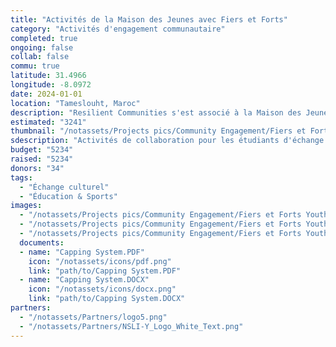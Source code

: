 ```yaml
---
title: "Activités de la Maison des Jeunes avec Fiers et Forts"
category: "Activités d'engagement communautaire"
completed: true
ongoing: false
collab: false
commu: true
latitude: 31.4966
longitude: -8.0972
date: 2024-01-01
location: "Tameslouht, Maroc"
description: "Resilient Communities s'est associé à la Maison des Jeunes Fiers et Forts à Tameslouht pour offrir des activités de collaboration aux étudiants d'échange afin qu'ils puissent interagir avec les enfants qui y vivent. Le centre est bien connu à Tameslouht, accueillant plus de 40 enfants à tout moment. Il se concentre fortement sur l'éducation environnementale, les arts créatifs et de spectacle, ainsi que sur les sports. Les enfants sont toujours ravis de participer et de rencontrer des Marocains d'autres villes ou des étrangers d'autres pays. Nous avons eu d'excellentes activités avec les étudiants d'échange du lycée Cape Henry dans le cadre du programme d'échange au Maroc et les étudiants NSLI-Y du CLC."
estimated: "3241"
thumbnail: "/notassets/Projects pics/Community Engagement/Fiers et Forts Youth House Activities/pic1.jpg"
sdescription: "Activités de collaboration pour les étudiants d'échange à la Maison des Jeunes"
budget: "5234"
raised: "5234"
donors: "34"
tags:
  - "Échange culturel"
  - "Éducation & Sports"
images:
  - "/notassets/Projects pics/Community Engagement/Fiers et Forts Youth House Activities/pic1.jpg"
  - "/notassets/Projects pics/Community Engagement/Fiers et Forts Youth House Activities/pic2.jpg"
  - "/notassets/Projects pics/Community Engagement/Fiers et Forts Youth House Activities/pic3.jpg"
  documents:
  - name: "Capping System.PDF"
    icon: "/notassets/icons/pdf.png"
    link: "path/to/Capping System.PDF"
  - name: "Capping System.DOCX"
    icon: "/notassets/icons/docx.png"
    link: "path/to/Capping System.DOCX"
partners:
  - "/notassets/Partners/logo5.png"
  - "/notassets/Partners/NSLI-Y_Logo_White_Text.png"
---
```


